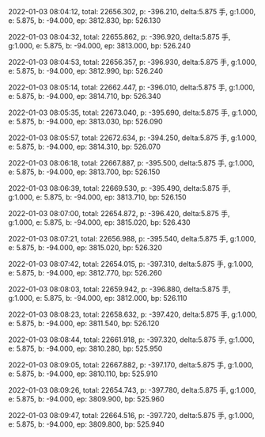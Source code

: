 2022-01-03 08:04:12, total: 22656.302, p: -396.210, delta:5.875 手, g:1.000, e: 5.875, b: -94.000, ep: 3812.830, bp: 526.130

2022-01-03 08:04:32, total: 22655.862, p: -396.920, delta:5.875 手, g:1.000, e: 5.875, b: -94.000, ep: 3813.000, bp: 526.240

2022-01-03 08:04:53, total: 22656.357, p: -396.930, delta:5.875 手, g:1.000, e: 5.875, b: -94.000, ep: 3812.990, bp: 526.240

2022-01-03 08:05:14, total: 22662.447, p: -396.010, delta:5.875 手, g:1.000, e: 5.875, b: -94.000, ep: 3814.710, bp: 526.340

2022-01-03 08:05:35, total: 22673.040, p: -395.690, delta:5.875 手, g:1.000, e: 5.875, b: -94.000, ep: 3813.030, bp: 526.090

2022-01-03 08:05:57, total: 22672.634, p: -394.250, delta:5.875 手, g:1.000, e: 5.875, b: -94.000, ep: 3814.310, bp: 526.070

2022-01-03 08:06:18, total: 22667.887, p: -395.500, delta:5.875 手, g:1.000, e: 5.875, b: -94.000, ep: 3813.700, bp: 526.150

2022-01-03 08:06:39, total: 22669.530, p: -395.490, delta:5.875 手, g:1.000, e: 5.875, b: -94.000, ep: 3813.710, bp: 526.150

2022-01-03 08:07:00, total: 22654.872, p: -396.420, delta:5.875 手, g:1.000, e: 5.875, b: -94.000, ep: 3815.020, bp: 526.430

2022-01-03 08:07:21, total: 22656.988, p: -395.540, delta:5.875 手, g:1.000, e: 5.875, b: -94.000, ep: 3815.020, bp: 526.320

2022-01-03 08:07:42, total: 22654.015, p: -397.310, delta:5.875 手, g:1.000, e: 5.875, b: -94.000, ep: 3812.770, bp: 526.260

2022-01-03 08:08:03, total: 22659.942, p: -396.880, delta:5.875 手, g:1.000, e: 5.875, b: -94.000, ep: 3812.000, bp: 526.110

2022-01-03 08:08:23, total: 22658.632, p: -397.420, delta:5.875 手, g:1.000, e: 5.875, b: -94.000, ep: 3811.540, bp: 526.120

2022-01-03 08:08:44, total: 22661.918, p: -397.320, delta:5.875 手, g:1.000, e: 5.875, b: -94.000, ep: 3810.280, bp: 525.950

2022-01-03 08:09:05, total: 22667.882, p: -397.170, delta:5.875 手, g:1.000, e: 5.875, b: -94.000, ep: 3810.110, bp: 525.910

2022-01-03 08:09:26, total: 22654.743, p: -397.780, delta:5.875 手, g:1.000, e: 5.875, b: -94.000, ep: 3809.900, bp: 525.960

2022-01-03 08:09:47, total: 22664.516, p: -397.720, delta:5.875 手, g:1.000, e: 5.875, b: -94.000, ep: 3809.800, bp: 525.940